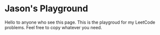 # Jason's Playground

Hello to anyone who see this page. This is the playgroud for my LeetCode problems. Feel free to copy whatever you need.
